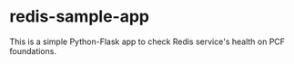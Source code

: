 # redis-sample-app
This is a simple Python-Flask app to check Redis service's health on PCF foundations.
